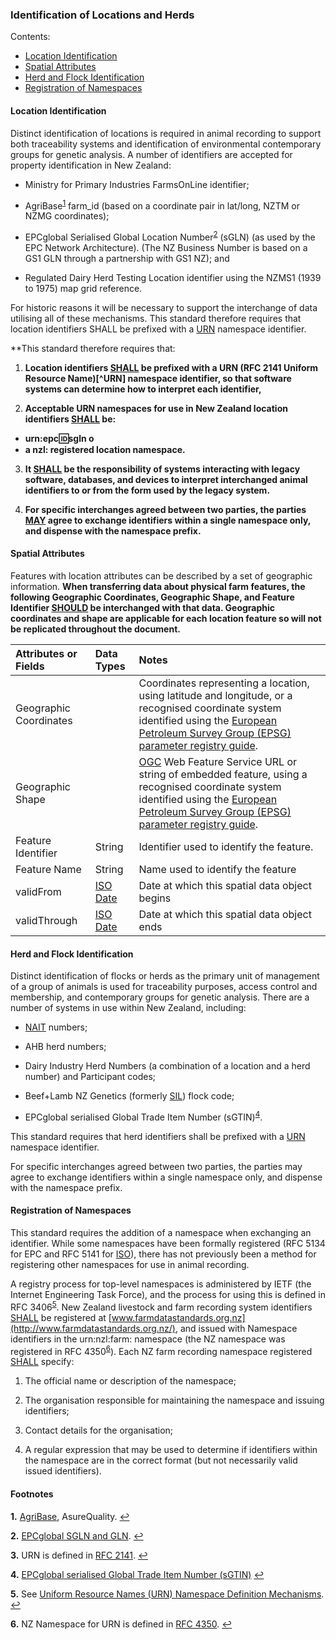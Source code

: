 ### Identification of Locations and Herds

Contents:
* [Location Identification](#Location-Identification)
* [Spatial Attributes](#Spatial-Attributes)
* [Herd and Flock Identification](#Herd-and-Flock-Identification)
* [Registration of Namespaces](#Registration-of-Namespaces)

#### Location Identification

Distinct identification of locations is required in animal recording to support both traceability systems and identification of environmental contemporary groups for genetic analysis. A number of identifiers are accepted for property identification in New Zealand:

* Ministry for Primary Industries FarmsOnLine identifier;

* AgriBase<sup id="AgriBase">[1](#f1)</sup> farm_id (based on a coordinate pair in lat/long, NZTM or NZMG coordinates);

* EPCglobal Serialised Global Location Number<sup id="ECPG">[2](#f2)</sup> (sGLN) (as used by the EPC Network Architecture).  (The NZ Business Number is based on a GS1 GLN through a partnership with GS1 NZ); and

* Regulated Dairy Herd Testing Location identifier using the NZMS1 (1939 to 1975) map grid reference.

For historic reasons it will be necessary to support the interchange of data utilising all of these mechanisms. This standard therefore requires that location identifiers SHALL be prefixed with a [URN](FMDS_Definitions-and-Abbreviations_Interpretation.md#Definitions-and-Abbreviations) namespace identifier.

**This standard therefore requires that:

1. **Location identifiers [SHALL](FMDS_Definitions-and-Abbreviations_Interpretation.md#Interpretation) be prefixed with a URN (RFC 2141 Uniform Resource Name)[^URN]  namespace identifier, so that software systems can determine how to interpret each identifier,**

2.	**Acceptable URN namespaces for use in New Zealand location identifiers [SHALL](FMDS_Definitions-and-Abbreviations_Interpretation.md#Interpretation) be:**
  * **urn:epc:id:sgln o**
  * **a nzl: registered location namespace.**

3.	**It [SHALL](FMDS_Definitions-and-Abbreviations_Interpretation.md#Interpretation) be the responsibility of systems interacting with legacy software, databases, and devices to interpret interchanged animal identifiers to or from the form used by the legacy system.**

4.	**For specific interchanges agreed between two parties, the parties [MAY](FMDS_Definitions-and-Abbreviations_Interpretation.md#Interpretation) agree to exchange identifiers within a single namespace only, and dispense with the namespace prefix.**

#### Spatial Attributes

Features with location attributes can be described by a set of geographic information. **When transferring data about physical farm features, the following Geographic Coordinates, Geographic Shape, and Feature Identifier [SHOULD](FMDS_Definitions-and-Abbreviations_Interpretation.md#Interpretation) be interchanged with that data. Geographic coordinates and shape are applicable for each location feature so will not be replicated throughout the document.**

Attributes or Fields | Data Types | Notes
:------------------- | :--------- | :----
Geographic Coordinates | | Coordinates representing a location, using latitude and longitude, or a recognised coordinate system identified using the [European Petroleum Survey Group (EPSG) parameter registry guide](http://www.iogp.org/pubs/373-07-3.pdf).
Geographic Shape | | [OGC](FMDS_Definitions-and-Abbreviations_Interpretation.md#Definitions-and-Abbreviations) Web Feature Service URL or string of embedded feature, using a recognised coordinate system identified using the [European Petroleum Survey Group (EPSG) parameter registry guide](http://www.iogp.org/pubs/373-07-3.pdf).
Feature Identifier | String | Identifier used to identify the feature.
Feature Name | String | Name used to identify the feature
validFrom | [ISO Date](FMDS_Definitions-and-Abbreviations_Interpretation.md#Definitions-and-Abbreviations) | Date at which this spatial data object begins
validThrough | [ISO Date](FMDS_Definitions-and-Abbreviations_Interpretation.md#Definitions-and-Abbreviations) | Date at which this spatial data object ends

#### Herd and Flock Identification
Distinct identification of flocks or herds as the primary unit of management of a group of animals is used for traceability purposes, access control and membership, and contemporary groups for genetic analysis. There are a number of systems in use within New Zealand, including:

* [NAIT](FMDS_Definitions-and-Abbreviations_Interpretation.md#Definitions-and-Abbreviations) numbers;

* AHB herd numbers;

* Dairy Industry Herd Numbers (a combination of a location and a herd number) and Participant codes;

* Beef+Lamb NZ Genetics (formerly [SIL](FMDS_Definitions-and-Abbreviations_Interpretation.md#Definitions-and-Abbreviations)) flock code;

* EPCglobal serialised Global Trade Item Number (sGTIN)<sup id="sGTIN">[4](#f4)</sup>.

This standard requires that herd identifiers shall be prefixed with a [URN](FMDS_Definitions-and-Abbreviations_Interpretation.md#Definitions-and-Abbreviations) namespace identifier.

For specific interchanges agreed between two parties, the parties may agree to exchange identifiers within a single namespace only, and dispense with the namespace prefix.

#### Registration of Namespaces

This standard requires the addition of a namespace when exchanging an identifier. While some namespaces have been formally registered (RFC 5134 for EPC and RFC 5141 for [ISO](FMDS_Definitions-and-Abbreviations_Interpretation.md#Definitions-and-Abbreviations)), there has not previously been a method for registering other namespaces for use in animal recording.

A registry process for top-level namespaces is administered by IETF (the Internet Engineering Task Force), and the process for using this is defined in RFC 3406<sup id="RFC1">[5](#f5)</sup>.
New Zealand livestock and farm recording system identifiers [SHALL](FMDS_Definitions-and-Abbreviations_Interpretation.md#Interpretation) be registered at [www.farmdatastandards.org.nz](http://www.farmdatastandards.org.nz/), and issued with Namespace identifiers in the urn:nzl:farm: namespace (the NZ namespace was registered in RFC 4350<sup id="RFC2">[6](#f6)</sup>). Each NZ farm recording namespace registered [SHALL](FMDS_Definitions-and-Abbreviations_Interpretation.md#Interpretation) specify:

1.	The official name or description of the namespace;

2.	The organisation responsible for maintaining the namespace and issuing identifiers;

3.	Contact details for the organisation;

4.	A regular expression that may be used to determine if identifiers within the namespace are in the correct format (but not necessarily valid issued identifiers).


#### Footnotes

<b id="f1">1.</b> [AgriBase](https://www.asurequality.com/our-solutions/agribase/), AsureQuality. [↩](#AgriBase)

<b id="f2">2.</b> [EPCglobal SGLN and GLN](https://www.gs1.org/standards/id-keys/gln). [↩](#ECPG)

<b id="f3">3.</b> URN is defined in [RFC 2141](http://tools.ietf.org/html/rfc2141). [↩](#URN)

<b id="f4">4.</b> [EPCglobal serialised Global Trade Item Number (sGTIN)](https://www.gs1.org/standards/id-keys/gtin) [↩](#sGTIN)
  
<b id="f5">5.</b> See [Uniform Resource Names (URN) Namespace Definition Mechanisms](http://www.ietf.org/rfc/rfc3406.txt). [↩](#RFC1)
  
<b id="f6">6.</b> NZ Namespace for URN is defined in [RFC 4350](http://tools.ietf.org/html/rfc4250). [↩](#RFC2)
